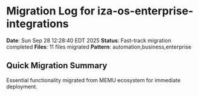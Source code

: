 # Migration Log for iza-os-enterprise-integrations

**Date**: Sun Sep 28 12:28:40 EDT 2025
**Status**: Fast-track migration completed
**Files**:       11 files migrated
**Pattern**: automation,business,enterprise

## Quick Migration Summary
Essential functionality migrated from MEMU ecosystem for immediate deployment.
